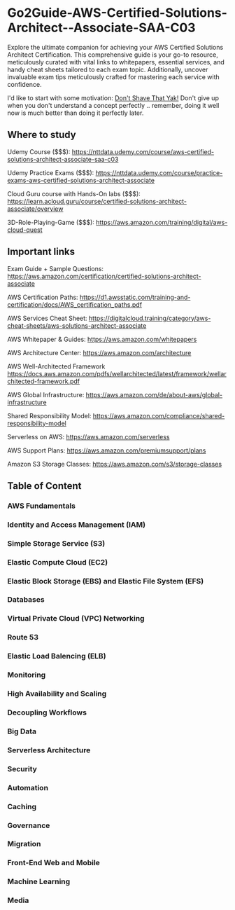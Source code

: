 # Go2Guide-AWS-Certified-Solutions-Architect--Associate-SAA-C03
Explore the ultimate companion for achieving your AWS Certified Solutions Architect Certification. This comprehensive guide is your go-to resource, meticulously curated with vital links to whitepapers, essential services, and handy cheat sheets tailored to each exam topic. Additionally, uncover invaluable exam tips meticulously crafted for mastering each service with confidence.

I'd like to start with some motivation: [Don't Shave That Yak!](https://seths.blog/2005/03/dont_shave_that/)
Don't give up when you don't understand a concept perfectly .. remember, doing it well now is much better than doing it perfectly later.

## Where to study
Udemy Course ($$$):
https://nttdata.udemy.com/course/aws-certified-solutions-architect-associate-saa-c03

Udemy Practice Exams ($$$):
https://nttdata.udemy.com/course/practice-exams-aws-certified-solutions-architect-associate

Cloud Guru course with Hands-On labs ($$$):
https://learn.acloud.guru/course/certified-solutions-architect-associate/overview 

3D-Role-Playing-Game ($$$):
https://aws.amazon.com/training/digital/aws-cloud-quest


## Important links
Exam Guide + Sample Questions:
https://aws.amazon.com/certification/certified-solutions-architect-associate

AWS Certification Paths:
https://d1.awsstatic.com/training-and-certification/docs/AWS_certification_paths.pdf

AWS Services Cheat Sheet:
https://digitalcloud.training/category/aws-cheat-sheets/aws-solutions-architect-associate

AWS Whitepaper & Guides:
https://aws.amazon.com/whitepapers

AWS Architecture Center:
https://aws.amazon.com/architecture

AWS Well-Architected Framework
https://docs.aws.amazon.com/pdfs/wellarchitected/latest/framework/wellarchitected-framework.pdf

AWS Global Infrastructure:
https://aws.amazon.com/de/about-aws/global-infrastructure

Shared Responsibility Model:
https://aws.amazon.com/compliance/shared-responsibility-model

Serverless on AWS:
https://aws.amazon.com/serverless

AWS Support Plans:
https://aws.amazon.com/premiumsupport/plans

Amazon S3 Storage Classes:
https://aws.amazon.com/s3/storage-classes


## Table of Content
### AWS Fundamentals

### Identity and Access Management (IAM)

### Simple Storage Service (S3)

### Elastic Compute Cloud (EC2)

### Elastic Block Storage (EBS) and Elastic File System (EFS)

### Databases

### Virtual Private Cloud (VPC) Networking

### Route 53

### Elastic Load Balencing (ELB)

### Monitoring

### High Availability and Scaling

### Decoupling Workflows

### Big Data

### Serverless Architecture

### Security

### Automation

### Caching

### Governance

### Migration

### Front-End Web and Mobile

### Machine Learning

### Media
